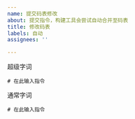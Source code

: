 ```yaml
---
name: 提交码表修改
about: 提交指令，构建工具会尝试自动合并至码表
title: 修改码表
labels: 自动
assignees: ''

---
```


超级字词
```
# 在此输入指令
```

通常字词
```
# 在此输入指令
```